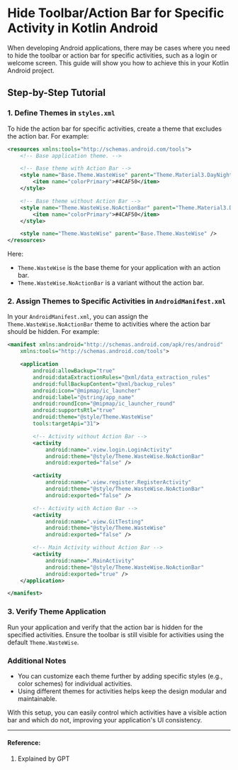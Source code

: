 # Hide Toolbar/Action Bar for Specific Activity in Kotlin Android

When developing Android applications, there may be cases where you need to hide the toolbar or action bar for specific activities, such as a login or welcome screen. This guide will show you how to achieve this in your Kotlin Android project.

## Step-by-Step Tutorial

### 1. Define Themes in `styles.xml`

To hide the action bar for specific activities, create a theme that excludes the action bar. For example:

```xml
<resources xmlns:tools="http://schemas.android.com/tools">
    <!-- Base application theme. -->

    <!-- Base theme with Action Bar -->
    <style name="Base.Theme.WasteWise" parent="Theme.Material3.DayNight">
        <item name="colorPrimary">#4CAF50</item>
    </style>

    <!-- Base theme without Action Bar -->
    <style name="Theme.WasteWise.NoActionBar" parent="Theme.Material3.DayNight.NoActionBar">
        <item name="colorPrimary">#4CAF50</item>
    </style>

    <style name="Theme.WasteWise" parent="Base.Theme.WasteWise" />
</resources>
```

Here:
- `Theme.WasteWise` is the base theme for your application with an action bar.
- `Theme.WasteWise.NoActionBar` is a variant without the action bar.

### 2. Assign Themes to Specific Activities in `AndroidManifest.xml`

In your `AndroidManifest.xml`, you can assign the `Theme.WasteWise.NoActionBar` theme to activities where the action bar should be hidden. For example:

```xml
<manifest xmlns:android="http://schemas.android.com/apk/res/android"
    xmlns:tools="http://schemas.android.com/tools">

    <application
        android:allowBackup="true"
        android:dataExtractionRules="@xml/data_extraction_rules"
        android:fullBackupContent="@xml/backup_rules"
        android:icon="@mipmap/ic_launcher"
        android:label="@string/app_name"
        android:roundIcon="@mipmap/ic_launcher_round"
        android:supportsRtl="true"
        android:theme="@style/Theme.WasteWise"
        tools:targetApi="31">

        <!-- Activity without Action Bar -->
        <activity
            android:name=".view.login.LoginActivity"
            android:theme="@style/Theme.WasteWise.NoActionBar"
            android:exported="false" />

        <activity
            android:name=".view.register.RegisterActivity"
            android:theme="@style/Theme.WasteWise.NoActionBar"
            android:exported="false" />

        <!-- Activity with Action Bar -->
        <activity
            android:name=".view.GitTesting"
            android:theme="@style/Theme.WasteWise"
            android:exported="false" />

        <!-- Main Activity without Action Bar -->
        <activity
            android:name=".MainActivity"
            android:theme="@style/Theme.WasteWise.NoActionBar"
            android:exported="true" />
    </application>

</manifest>
```

### 3. Verify Theme Application

Run your application and verify that the action bar is hidden for the specified activities. Ensure the toolbar is still visible for activities using the default `Theme.WasteWise`.

### Additional Notes
- You can customize each theme further by adding specific styles (e.g., color schemes) for individual activities.
- Using different themes for activities helps keep the design modular and maintainable.

With this setup, you can easily control which activities have a visible action bar and which do not, improving your application's UI consistency.

---
#### Reference:
1. Explained by GPT